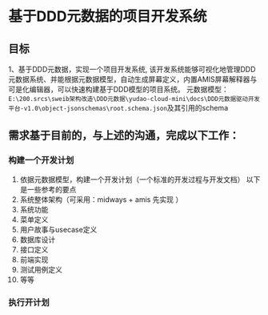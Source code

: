 # 基于DDD元数据的项目开发系统
## 目标
1、基于DDD元数据，实现一个项目开发系统, 该开发系统能够可视化地管理DDD元数据系统、并能根据元数据模型，自动生成屏幕定义，内置AMIS屏幕解释器与可是化编辑器，可以快速构建基于DDD模型的项目系统。
   元数据模型：`E:\200.srcs\sweib架构改造\DDD元数据\yudao-cloud-mini\docs\DDD元数据驱动开发平台-v1.0\object-jsonschemas\root.schema.json`及其引用的schema

## 需求基于目前的，与上述的沟通，完成以下工作：

### 构建一个开发计划
1. 依据元数据模型，构建一个开发计划（一个标准的开发过程与开发文档）
以下是一些参考的要点
1. 系统整体架构（可采用：midways + amis 先实现 ）
2. 系统功能
3. 菜单定义
4. 用户故事与usecase定义
5. 数据库设计
6. 接口定义
7. 前端实现
8. 测试用例定义
9.  等等

### 执行开计划

